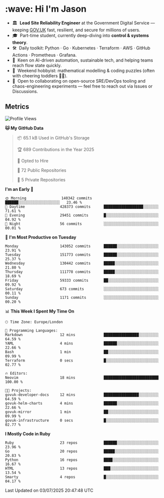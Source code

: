 <h1 align="left" id="jason-title">:wave: Hi I'm Jason</h1>

- 🏛️ &nbsp;**Lead Site Reliability Engineer** at the Government Digital Service — keeping [GOV.UK](https://www.gov.uk/) fast, resilient, and secure for millions of users.  
- 🎓 &nbsp;Part-time student, currently deep-diving into **control & systems theory**.  
- 🛠️ &nbsp;Daily toolkit: Python · Go · Kubernetes · Terraform · AWS · GitHub Actions · Prometheus · Grafana.  
- 🌱 &nbsp;Keen on AI-driven automation, sustainable tech, and helping teams reach flow state quickly.  
- 🧩 &nbsp;Weekend hobbyist: mathematical modelling & coding puzzles (often with cheering toddlers 👶👶). 
- 🤝 &nbsp;Open to collaborating on open-source SRE/DevOps tooling and chaos-engineering experiments — feel free to reach out via Issues or Discussions.


<h2>Metrics</h2>

<!--START_SECTION:waka-->
![Profile Views](http://img.shields.io/badge/Profile%20Views-9-blue)

**🐱 My GitHub Data** 

> 📦 65.1 kB Used in GitHub's Storage 
 > 
> 🏆 689 Contributions in the Year 2025
 > 
> 💼 Opted to Hire
 > 
> 📜 72 Public Repositories 
 > 
> 🔑 5 Private Repositories 
 > 
**I'm an Early 🐤** 

```text
🌞 Morning                140342 commits      ██████░░░░░░░░░░░░░░░░░░░   23.46 % 
🌆 Daytime                428373 commits      ██████████████████░░░░░░░   71.61 % 
🌃 Evening                29451 commits       █░░░░░░░░░░░░░░░░░░░░░░░░   04.92 % 
🌙 Night                  56 commits          ░░░░░░░░░░░░░░░░░░░░░░░░░   00.01 % 
```
📅 **I'm Most Productive on Tuesday** 

```text
Monday                   143052 commits      ██████░░░░░░░░░░░░░░░░░░░   23.91 % 
Tuesday                  151773 commits      ██████░░░░░░░░░░░░░░░░░░░   25.37 % 
Wednesday                130442 commits      █████░░░░░░░░░░░░░░░░░░░░   21.80 % 
Thursday                 111778 commits      █████░░░░░░░░░░░░░░░░░░░░   18.69 % 
Friday                   59333 commits       ██░░░░░░░░░░░░░░░░░░░░░░░   09.92 % 
Saturday                 673 commits         ░░░░░░░░░░░░░░░░░░░░░░░░░   00.11 % 
Sunday                   1171 commits        ░░░░░░░░░░░░░░░░░░░░░░░░░   00.20 % 
```


📊 **This Week I Spent My Time On** 

```text
🕑︎ Time Zone: Europe/London

💬 Programming Languages: 
Markdown                 12 mins             ████████████████░░░░░░░░░   64.59 % 
YAML                     4 mins              ██████░░░░░░░░░░░░░░░░░░░   22.66 % 
Bash                     1 min               ██░░░░░░░░░░░░░░░░░░░░░░░   09.99 % 
Terraform                0 secs              █░░░░░░░░░░░░░░░░░░░░░░░░   02.77 % 

🔥 Editors: 
Neovim                   18 mins             █████████████████████████   100.00 % 

🐱‍💻 Projects: 
govuk-developer-docs     12 mins             ████████████████░░░░░░░░░   64.59 % 
govuk-helm-charts        4 mins              ██████░░░░░░░░░░░░░░░░░░░   22.66 % 
govuk-mirror             1 min               ██░░░░░░░░░░░░░░░░░░░░░░░   09.99 % 
govuk-infrastructure     0 secs              █░░░░░░░░░░░░░░░░░░░░░░░░   02.77 % 
```

**I Mostly Code in Ruby** 

```text
Ruby                     23 repos            ██████░░░░░░░░░░░░░░░░░░░   23.96 % 
Go                       20 repos            █████░░░░░░░░░░░░░░░░░░░░   20.83 % 
Python                   16 repos            ████░░░░░░░░░░░░░░░░░░░░░   16.67 % 
HTML                     13 repos            ███░░░░░░░░░░░░░░░░░░░░░░   13.54 % 
Smarty                   4 repos             █░░░░░░░░░░░░░░░░░░░░░░░░   04.17 % 
```




 Last Updated on 03/07/2025 20:47:48 UTC
<!--END_SECTION:waka-->

<!-- links -->

[issues page]: https://github.com/jasonBirchall/jasonBirchall/issues "jasonBirchall/issues"
